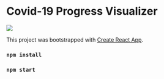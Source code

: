 
# Covid-19 Progress Visualizer
![](https://media.giphy.com/media/SktcGAZdkinf23KGpB/giphy.gif)



This project was bootstrapped with [Create React App](https://github.com/facebook/create-react-app).

### `npm install`
### `npm start`
